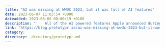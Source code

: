```yaml
---
title: "AI was missing at WWDC 2023, but it was full of AI features"
date: 2023-06-07 11:03:54 +0000
dateadded: 2023-06-08 00:00:19 +0100
description: "    All of the AI powered features Apple announced during WWDC 2023  Continue reading on Prototypr »  "
link: "https://blog.prototypr.io/ai-was-missing-at-wwdc-2023-but-it-was-full-of-ai-features-2b9677d2f5da?source=rss----eb297ea1161a---4"
category:
directory: _directory/prototypr.md
---
```

